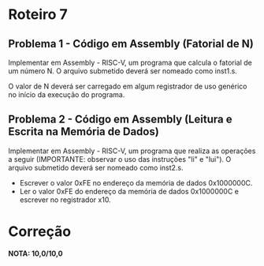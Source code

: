 # Roteiro 7

## Problema 1 - Código em Assembly (Fatorial de N)
Implementar em Assembly - RISC-V, um programa que calcula o fatorial de um número N. O arquivo submetido deverá ser nomeado como inst1.s.

O valor de N deverá ser carregado em algum registrador de uso genérico no início da execução do programa.

## Problema 2 - Código em Assembly (Leitura e Escrita na Memória de Dados)
Implementar em Assembly - RISC-V, um programa que realiza as operações a seguir (IMPORTANTE: observar o uso das instruções "li" e "lui"). O arquivo submetido deverá ser nomeado como inst2.s.

- Escrever o valor 0xFE no endereço da memória de dados 0x1000000C.
- Ler o valor 0xFE do endereço da memória de dados 0x1000000C e escrever no registrador x10.

# Correção

**NOTA: 10,0/10,0**